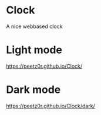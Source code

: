 # Clock
A nice webbased clock

# Light mode
https://peetz0r.github.io/Clock/

# Dark mode
https://peetz0r.github.io/Clock/dark/
